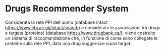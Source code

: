 # Drugs Recommender System

Considerata la rete PPI dell'uomo (database Intact ​ https://www.ebi.ac.uk/intact/search​) e considerate le associazioni tra drugs e targets (proteine) (database ​ https://www.drugbank.ca/), viene costruito un sistema di raccomandazione che, in funzione di come sono collegate le proteine sulla rete PPI, data una drug suggerisce nuovi target.

